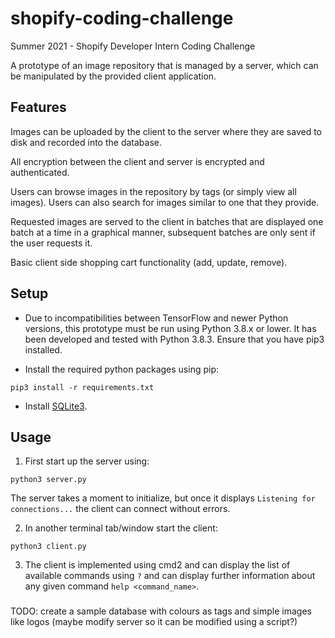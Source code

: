 # shopify-coding-challenge
Summer 2021 - Shopify Developer Intern Coding Challenge

A prototype of an image repository that is managed by a server, which can be manipulated by the provided client application.

## Features

Images can be uploaded by the client to the server where they are saved to disk and recorded into 
the database. 

All encryption between the client and server is encrypted and authenticated. 

Users can browse images in the repository by tags (or simply view all images). Users can also search for images similar to one that they provide. 

Requested images are served to the client in batches that are displayed one batch at a time in a 
graphical manner, subsequent batches are only sent if the user requests it. 

Basic client side shopping cart functionality (add, update, remove). 

## Setup

* Due to incompatibilities between TensorFlow and newer Python versions, this prototype must be run using Python 3.8.x or lower. It has been developed and tested with Python 3.8.3. Ensure that you have pip3 installed.

* Install the required python packages using pip:

```pip3 install -r requirements.txt```

* Install [SQLite3](https://www.sqlite.org/download.html).

## Usage

1. First start up the server using:

```python3 server.py```

The server takes a moment to initialize, but once it displays ```Listening for connections...``` the client can connect without errors. 

2. In another terminal tab/window start the client: 

```python3 client.py```

3. The client is implemented using cmd2 and can display the list of available commands using ```?``` and can display further information about any given command ```help <command_name>```.

###

TODO: create a sample database with colours as tags and simple images like logos (maybe modify server so it can be modified using a script?)
